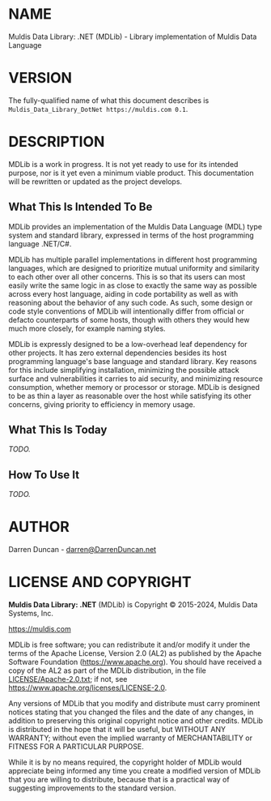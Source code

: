 # NAME

Muldis Data Library: .NET (MDLib) - Library implementation of Muldis Data Language

# VERSION

The fully-qualified name of what this document describes is
`Muldis_Data_Library_DotNet https://muldis.com 0.1`.

# DESCRIPTION

MDLib is a work in progress.
It is not yet ready to use for its intended purpose, nor is it yet even a
minimum viable product.
This documentation will be rewritten or updated as the project develops.

## What This Is Intended To Be

MDLib provides an implementation of the Muldis Data Language (MDL) type
system and standard library, expressed in terms of the host programming
language .NET/C\#.

MDLib has multiple parallel implementations in different host programming
languages, which are designed to prioritize mutual uniformity and
similarity to each other over all other concerns.  This is so that its
users can most easily write the same logic in as close to exactly the same
way as possible across every host language, aiding in code portability as
well as with reasoning about the behavior of any such code.  As such, some
design or code style conventions of MDLib will intentionally differ from
official or defacto counterparts of some hosts, though with others they
would hew much more closely, for example naming styles.

MDLib is expressly designed to be a low-overhead leaf dependency for other
projects.  It has zero external dependencies besides its host programming
language's base language and standard library.  Key reasons for this
include simplifying installation, minimizing the possible attack surface
and vulnerabilities it carries to aid security, and minimizing resource
consumption, whether memory or processor or storage.  MDLib is designed to
be as thin a layer as reasonable over the host while satisfying its other
concerns, giving priority to efficiency in memory usage.

## What This Is Today

*TODO.*

## How To Use It

*TODO.*

# AUTHOR

Darren Duncan - darren@DarrenDuncan.net

# LICENSE AND COPYRIGHT

**Muldis Data Library: .NET** (MDLib) is Copyright © 2015-2024, Muldis Data Systems, Inc.

<https://muldis.com>

MDLib is free software;
you can redistribute it and/or modify it under the terms of the Apache
License, Version 2.0 (AL2) as published by the Apache Software Foundation
(<https://www.apache.org>).  You should have received a copy of the
AL2 as part of the MDLib distribution, in the file
[LICENSE/Apache-2.0.txt](../LICENSE/Apache-2.0.txt); if not, see
<https://www.apache.org/licenses/LICENSE-2.0>.

Any versions of MDLib that you modify and distribute must carry prominent
notices stating that you changed the files and the date of any changes, in
addition to preserving this original copyright notice and other credits.
MDLib is distributed in the hope that it will be
useful, but WITHOUT ANY WARRANTY; without even the implied warranty of
MERCHANTABILITY or FITNESS FOR A PARTICULAR PURPOSE.

While it is by no means required, the copyright holder of MDLib
would appreciate being informed any time you create a modified version of
MDLib that you are willing to distribute, because that is a
practical way of suggesting improvements to the standard version.
